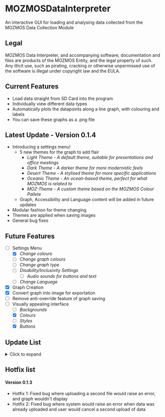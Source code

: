 # MOZMOSDataInterpreter
An interactive GUI for loading and analysing data collected from the MOZMOS Data Collection Module

## Legal
MOZMOS Data Interpreter, and accompanying software, documentation and files are products of the MOZMOS Entity, and the legal property of such. Any illicit use, such as pirating, cracking or otherwise unpermissed use of the software is illegal under copyright law and the EULA.

## Current Features
* Load data straight from SD Card into the program
* Individually view different data types
* Automatically plots the datapoints along a line graph, with colouring and labels
* You can save these graphs as a .png file

## Latest Update - Version 0.1.4
* Introducing a settings menu!
    * 5 new themes for the graph to add flair
        * _Light Theme - A default theme, suitable for presentations and office meetings_
        * _Dark Theme - A darker theme for more modernistic feels_
        * _Desert Theme - A stylised theme for more specific applications_
        * _Oceanic Theme - An ocean-based theme, perfect for what MOZMOS is related to_
        * _MOZ-Theme - A custom theme based on the MOZMOS Colour Pallete_
    * Graph, Accessibility and Language content will be added in future updates
* Modular fashion for theme changing
* Themes are applied when saving images
* General bug fixes

## Future Features
- [ ] Settings Menu
    - [x] _Change colours_
    - [ ] _Change graph colours_
    - [ ] _Change graph type_
    - [ ] _Disability/Inclusivity Settings_
        - [ ] _Audio sounds for buttons and text_
    - [ ] _Change Language_
- [x] Graph Creation
- [x] Convert graph into image for exportation
- [ ] Remove anti-override feature of graph saving
- [ ] Visually appealing interface
    - [ ] _Backgrounds_
    - [x] _Colours_
    - [ ] _Styles_
    - [x] _Buttons_
    
## Update List

<details>
   <summary>Click to expand</summary>
   
   #### Version 0.1.4
   * Introducing a settings menu!
    * 5 new themes for the graph to add flair
        * _Light Theme - A default theme, suitable for presentations and office meetings_
        * _Dark Theme - A darker theme for more modernistic feels_
        * _Desert Theme - A stylised theme for more specific applications_
        * _Oceanic Theme - An ocean-based theme, perfect for what MOZMOS is related to_
        * _MOZ-Theme - A custom theme based on the MOZMOS Colour Pallete_
    * Graph, Accessibility and Language content will be added in future updates
   * Modular fashion for theme changing
   * Themes are applied when saving images
   * General bug fixes

   #### Version 0.1.3
   * You can now save graphs as an image
   * Saved image's file name correlates to the type of data being shown
    * _Note that if there is an image with the identical name, it will override it_
   * Added stylised buttons and better spacing for a more intuitive user interface
    * _Buttons are now disabled before uploading data to prevent blank graphs from appearing
    * _Download Image button does not appear until data has been uploaded_
   * Graph will automatically update with the filtered data, including retaining the same colour for a more detailed look
   * Added automatic labelling of data points
   * General bug fixes

   #### Version 0.1.2
   * Created algorithm to generate graphs based on data
    * _Uses time as the x-axis, and the actual data points for the y-axis_
   * Embedded the graph into the TKinter software, so it will be manipulatable.
   * Graph algorithm automatically discerns between data types, and will colour and label each line accordingly
   * General Bug Fixes

   #### Version 0.1.1
   * Created the main GUI page
   * Created the algorithm to import the file, and backup systems in case something goes wrong with the import (including if something goes wrong)
   * Created stub buttons for data filtering
   * Created algorithm to read the data, and filter out any excess data so it can be cleanly split into groups of 4 (1 array position per data), and added these groups into a multi-dimensional array

</details>


## Hotfix list
#### Version 0.1.3
* Hotfix 1: Fixed bug where uploading a second file would raise an error, and graph wouldn't display
* Hotfix 2: Fixed bug where system would raise an error when data was already uploaded and user would cancel a second upload of data
